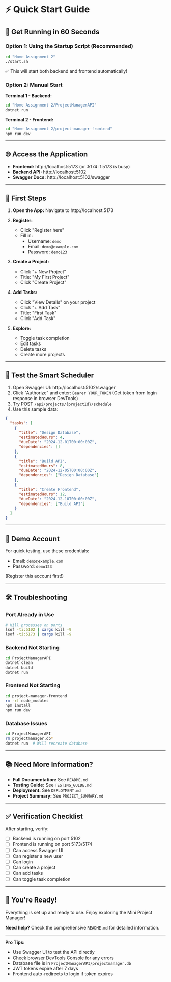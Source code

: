 # ⚡ Quick Start Guide

## 🎯 Get Running in 60 Seconds

### Option 1: Using the Startup Script (Recommended)

```bash
cd "Home Assignment 2"
./start.sh
```

✅ This will start both backend and frontend automatically!

### Option 2: Manual Start

**Terminal 1 - Backend:**
```bash
cd "Home Assignment 2/ProjectManagerAPI"
dotnet run
```

**Terminal 2 - Frontend:**
```bash
cd "Home Assignment 2/project-manager-frontend"
npm run dev
```

---

## 🌐 Access the Application

- **Frontend:** http://localhost:5173 (or :5174 if 5173 is busy)
- **Backend API:** http://localhost:5102
- **Swagger Docs:** http://localhost:5102/swagger

---

## 🚀 First Steps

1. **Open the App:** Navigate to http://localhost:5173
   
2. **Register:**
   - Click "Register here"
   - Fill in:
     - Username: `demo`
     - Email: `demo@example.com`
     - Password: `demo123`
   
3. **Create a Project:**
   - Click "+ New Project"
   - Title: "My First Project"
   - Click "Create Project"
   
4. **Add Tasks:**
   - Click "View Details" on your project
   - Click "+ Add Task"
   - Title: "First Task"
   - Click "Add Task"

5. **Explore:**
   - Toggle task completion
   - Edit tasks
   - Delete tasks
   - Create more projects

---

## 🧪 Test the Smart Scheduler

1. Open Swagger UI: http://localhost:5102/swagger
2. Click "Authorize" and enter: `Bearer YOUR_TOKEN`
   (Get token from login response in browser DevTools)
3. Try POST `/api/projects/{projectId}/schedule`
4. Use this sample data:

```json
{
  "tasks": [
    {
      "title": "Design Database",
      "estimatedHours": 4,
      "dueDate": "2024-12-01T00:00:00Z",
      "dependencies": []
    },
    {
      "title": "Build API",
      "estimatedHours": 8,
      "dueDate": "2024-12-05T00:00:00Z",
      "dependencies": ["Design Database"]
    },
    {
      "title": "Create Frontend",
      "estimatedHours": 12,
      "dueDate": "2024-12-10T00:00:00Z",
      "dependencies": ["Build API"]
    }
  ]
}
```

---

## 📱 Demo Account

For quick testing, use these credentials:
- Email: `demo@example.com`
- Password: `demo123`

(Register this account first!)

---

## 🛠️ Troubleshooting

### Port Already in Use
```bash
# Kill processes on ports
lsof -ti:5102 | xargs kill -9
lsof -ti:5173 | xargs kill -9
```

### Backend Not Starting
```bash
cd ProjectManagerAPI
dotnet clean
dotnet build
dotnet run
```

### Frontend Not Starting
```bash
cd project-manager-frontend
rm -rf node_modules
npm install
npm run dev
```

### Database Issues
```bash
cd ProjectManagerAPI
rm projectmanager.db*
dotnet run  # Will recreate database
```

---

## 📚 Need More Information?

- **Full Documentation:** See `README.md`
- **Testing Guide:** See `TESTING_GUIDE.md`
- **Deployment:** See `DEPLOYMENT.md`
- **Project Summary:** See `PROJECT_SUMMARY.md`

---

## ✅ Verification Checklist

After starting, verify:
- [ ] Backend is running on port 5102
- [ ] Frontend is running on port 5173/5174
- [ ] Can access Swagger UI
- [ ] Can register a new user
- [ ] Can login
- [ ] Can create a project
- [ ] Can add tasks
- [ ] Can toggle task completion

---

## 🎉 You're Ready!

Everything is set up and ready to use. Enjoy exploring the Mini Project Manager!

**Need help?** Check the comprehensive `README.md` for detailed information.

---

**Pro Tips:**
- Use Swagger UI to test the API directly
- Check browser DevTools Console for any errors
- Database file is in `ProjectManagerAPI/projectmanager.db`
- JWT tokens expire after 7 days
- Frontend auto-redirects to login if token expires
